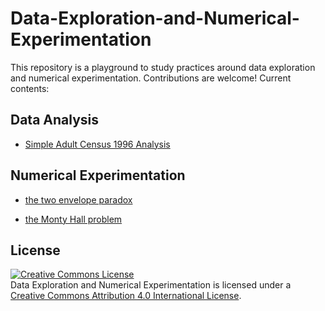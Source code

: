 # Data-Exploration-and-Numerical-Experimentation

This repository is a playground to study practices around data exploration and numerical experimentation. Contributions are welcome!
Current contents:

## Data Analysis

* [Simple Adult Census 1996 Analysis](http://nbviewer.ipython.org/github/jotterbach/Data-Exploration-and-Numerical-Experimentation/blob/master/Data-Analytics/Adult%20census%20data.ipynb)

## Numerical Experimentation

* [the two envelope paradox](http://nbviewer.ipython.org/github/jotterbach/Data-Exploration-and-Numerical-Experimentation/blob/master/Numerical-Experimentation/The%20Two%20Envelope%20Paradox.ipynb)

* [the Monty Hall problem](http://nbviewer.ipython.org/github/jotterbach/Data-Exploration-and-Numerical-Experimentation/blob/master/Numerical-Experimentation/The%20Monty%20Hall%20Problem.ipynb)

## License

<a rel="license" href="http://creativecommons.org/licenses/by/4.0/"><img alt="Creative Commons License" style="border-width:0" src="https://i.creativecommons.org/l/by/4.0/88x31.png" /></a><br /><span xmlns:dct="http://purl.org/dc/terms/" property="dct:title">Data Exploration and Numerical Experimentation</span> is licensed under a <a rel="license" href="http://creativecommons.org/licenses/by/4.0/">Creative Commons Attribution 4.0 International License</a>.
